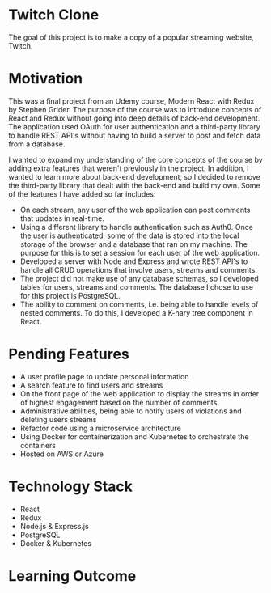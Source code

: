 # Twitch Clone
The goal of this project is to make a copy of a popular streaming website, Twitch.

# Motivation
This was a final project from an Udemy course, Modern React with Redux by Stephen Grider. The purpose of the course was to introduce concepts of React and Redux without going into deep details of back-end development. The application used OAuth for user authentication and a third-party library to handle REST API's without having to build a server to post and fetch data from a database.

I wanted to expand my understanding of the core concepts of the course by adding extra features that weren't previously in the project. In addition, I wanted to learn more about back-end development, so I decided to remove the third-party library that dealt with the back-end and build my own. Some of the features I have added so far includes:

- On each stream, any user of the web application can post comments that updates in real-time.
- Using a different library to handle authentication such as Auth0. Once the user is authenticated, some of the data is stored into the local storage of the browser and a database that ran on my machine. The purpose for this is to set a session for each user of the web application.
- Developed a server with Node and Express and wrote REST API's to handle all CRUD operations that involve users, streams and comments.
- The project did not make use of any database schemas, so I developed tables for users, streams and comments. The database I chose to use for this project is PostgreSQL.
- The ability to comment on comments, i.e. being able to handle levels of nested comments. To do this, I developed a K-nary tree component in React.

# Pending Features
- A user profile page to update personal information
- A search feature to find users and streams
- On the front page of the web application to display the streams in order of highest engagement based on the number of comments
- Administrative abilities, being able to notify users of violations and deleting users streams
- Refactor code using a microservice architecture
- Using Docker for containerization and Kubernetes to orchestrate the containers
- Hosted on AWS or Azure

# Technology Stack
- React
- Redux
- Node.js & Express.js
- PostgreSQL
- Docker & Kubernetes

# Learning Outcome
 